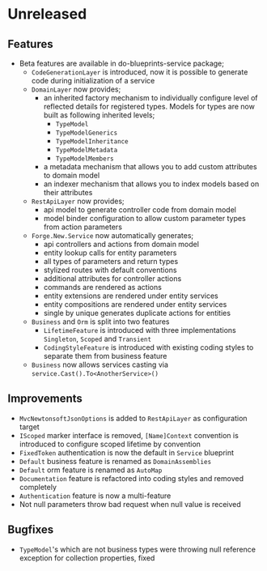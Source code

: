 # Unreleased

## Features

- Beta features are available in do-blueprints-service package;
  - `CodeGenerationLayer` is introduced, now it is possible to generate code
    during initialization of a service
  - `DomainLayer` now provides;
    - an inherited factory mechanism to individually configure level of
      reflected details for registered types. Models for types are now built as
      following inherited levels;
      - `TypeModel`
      - `TypeModelGenerics`
      - `TypeModelInheritance`
      - `TypeModelMetadata`
      - `TypeModelMembers`
    - a metadata mechanism that allows you to add custom attributes to domain
      model
    - an indexer mechanism that allows you to index models based on their
      attributes
  - `RestApiLayer` now provides;
    - api model to generate controller code from domain model
    - model binder configuration to allow custom parameter types from action
      parameters
  - `Forge.New.Service` now automatically generates;
    - api controllers and actions from domain model
    - entity lookup calls for entity parameters
    - all types of parameters and return types
    - stylized routes with default conventions
    - additional attributes for controller actions
    - commands are rendered as actions
    - entity extensions are rendered under entity services
    - entity compositions are rendered under entity services
    - single by unique generates duplicate actions for entities
  - `Business` and `Orm` is split into two features
    - `LifetimeFeature` is introduced with three implementations `Singleton`,
      `Scoped` and `Transient`
    - `CodingStyleFeature` is introduced with existing coding styles to separate
      them from business feature
  - `Business` now allows services casting via
    `service.Cast().To<AnotherService>()`

## Improvements

- `MvcNewtonsoftJsonOptions` is added to `RestApiLayer` as configuration target
- `IScoped` marker interface is removed, `[Name]Context` convention is
  introduced to configure scoped lifetime by convention
- `FixedToken` authentication is now the default in `Service` blueprint
- `Default` business feature is renamed as `DomainAssemblies`
- `Default` orm feature is renamed as `AutoMap`
- `Documentation` feature is refactored into coding styles and removed
  completely
- `Authentication` feature is now a multi-feature
- Not null parameters throw bad request when null value is received

## Bugfixes

- `TypeModel`'s which are not business types were throwing null reference
  exception for collection properties, fixed
